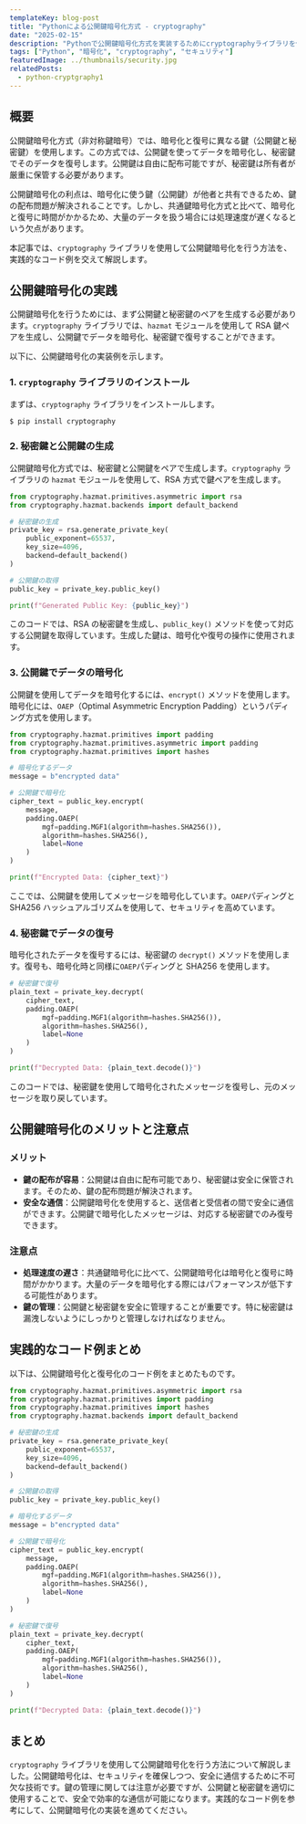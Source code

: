 ```yaml
---
templateKey: blog-post
title: "Pythonによる公開鍵暗号化方式 - cryptography"
date: "2025-02-15"
description: "Pythonで公開鍵暗号化方式を実装するためにcryptographyライブラリを使用した方法を解説します。実際のコード例を通して、公開鍵と秘密鍵を利用した暗号化、復号化を学びます。"
tags: ["Python", "暗号化", "cryptography", "セキュリティ"]
featuredImage: ../thumbnails/security.jpg
relatedPosts:
  - python-cryptgraphy1
---
```


## 概要

公開鍵暗号化方式（非対称鍵暗号）では、暗号化と復号に異なる鍵（公開鍵と秘密鍵）を使用します。この方式では、公開鍵を使ってデータを暗号化し、秘密鍵でそのデータを復号します。公開鍵は自由に配布可能ですが、秘密鍵は所有者が厳重に保管する必要があります。

公開鍵暗号化の利点は、暗号化に使う鍵（公開鍵）が他者と共有できるため、鍵の配布問題が解決されることです。しかし、共通鍵暗号化方式と比べて、暗号化と復号に時間がかかるため、大量のデータを扱う場合には処理速度が遅くなるという欠点があります。

本記事では、`cryptography` ライブラリを使用して公開鍵暗号化を行う方法を、実践的なコード例を交えて解説します。

## 公開鍵暗号化の実践

公開鍵暗号化を行うためには、まず公開鍵と秘密鍵のペアを生成する必要があります。`cryptography` ライブラリでは、`hazmat` モジュールを使用して RSA 鍵ペアを生成し、公開鍵でデータを暗号化、秘密鍵で復号することができます。

以下に、公開鍵暗号化の実装例を示します。

### 1. `cryptography` ライブラリのインストール

まずは、`cryptography` ライブラリをインストールします。

```bash
$ pip install cryptography
```

### 2. 秘密鍵と公開鍵の生成

公開鍵暗号化方式では、秘密鍵と公開鍵をペアで生成します。`cryptography` ライブラリの `hazmat` モジュールを使用して、RSA 方式で鍵ペアを生成します。

```python
from cryptography.hazmat.primitives.asymmetric import rsa
from cryptography.hazmat.backends import default_backend

# 秘密鍵の生成
private_key = rsa.generate_private_key(
    public_exponent=65537,
    key_size=4096,
    backend=default_backend()
)

# 公開鍵の取得
public_key = private_key.public_key()

print(f"Generated Public Key: {public_key}")
```

このコードでは、RSA の秘密鍵を生成し、`public_key()` メソッドを使って対応する公開鍵を取得しています。生成した鍵は、暗号化や復号の操作に使用されます。

### 3. 公開鍵でデータの暗号化

公開鍵を使用してデータを暗号化するには、`encrypt()` メソッドを使用します。暗号化には、`OAEP`（Optimal Asymmetric Encryption Padding）というパディング方式を使用します。

```python
from cryptography.hazmat.primitives import padding
from cryptography.hazmat.primitives.asymmetric import padding
from cryptography.hazmat.primitives import hashes

# 暗号化するデータ
message = b"encrypted data"

# 公開鍵で暗号化
cipher_text = public_key.encrypt(
    message,
    padding.OAEP(
        mgf=padding.MGF1(algorithm=hashes.SHA256()),
        algorithm=hashes.SHA256(),
        label=None
    )
)

print(f"Encrypted Data: {cipher_text}")
```

ここでは、公開鍵を使用してメッセージを暗号化しています。`OAEP`パディングと SHA256 ハッシュアルゴリズムを使用して、セキュリティを高めています。

### 4. 秘密鍵でデータの復号

暗号化されたデータを復号するには、秘密鍵の `decrypt()` メソッドを使用します。復号も、暗号化時と同様に`OAEP`パディングと SHA256 を使用します。

```python
# 秘密鍵で復号
plain_text = private_key.decrypt(
    cipher_text,
    padding.OAEP(
        mgf=padding.MGF1(algorithm=hashes.SHA256()),
        algorithm=hashes.SHA256(),
        label=None
    )
)

print(f"Decrypted Data: {plain_text.decode()}")
```

このコードでは、秘密鍵を使用して暗号化されたメッセージを復号し、元のメッセージを取り戻しています。

## 公開鍵暗号化のメリットと注意点

### メリット

- **鍵の配布が容易**：公開鍵は自由に配布可能であり、秘密鍵は安全に保管されます。そのため、鍵の配布問題が解決されます。
- **安全な通信**：公開鍵暗号化を使用すると、送信者と受信者の間で安全に通信ができます。公開鍵で暗号化したメッセージは、対応する秘密鍵でのみ復号できます。

### 注意点

- **処理速度の遅さ**：共通鍵暗号化に比べて、公開鍵暗号化は暗号化と復号に時間がかかります。大量のデータを暗号化する際にはパフォーマンスが低下する可能性があります。
- **鍵の管理**：公開鍵と秘密鍵を安全に管理することが重要です。特に秘密鍵は漏洩しないようにしっかりと管理しなければなりません。

## 実践的なコード例まとめ

以下は、公開鍵暗号化と復号化のコード例をまとめたものです。

```python
from cryptography.hazmat.primitives.asymmetric import rsa
from cryptography.hazmat.primitives import padding
from cryptography.hazmat.primitives import hashes
from cryptography.hazmat.backends import default_backend

# 秘密鍵の生成
private_key = rsa.generate_private_key(
    public_exponent=65537,
    key_size=4096,
    backend=default_backend()
)

# 公開鍵の取得
public_key = private_key.public_key()

# 暗号化するデータ
message = b"encrypted data"

# 公開鍵で暗号化
cipher_text = public_key.encrypt(
    message,
    padding.OAEP(
        mgf=padding.MGF1(algorithm=hashes.SHA256()),
        algorithm=hashes.SHA256(),
        label=None
    )
)

# 秘密鍵で復号
plain_text = private_key.decrypt(
    cipher_text,
    padding.OAEP(
        mgf=padding.MGF1(algorithm=hashes.SHA256()),
        algorithm=hashes.SHA256(),
        label=None
    )
)

print(f"Decrypted Data: {plain_text.decode()}")
```

## まとめ

`cryptography` ライブラリを使用して公開鍵暗号化を行う方法について解説しました。公開鍵暗号化は、セキュリティを確保しつつ、安全に通信するために不可欠な技術です。鍵の管理に関しては注意が必要ですが、公開鍵と秘密鍵を適切に使用することで、安全で効率的な通信が可能になります。実践的なコード例を参考にして、公開鍵暗号化の実装を進めてください。
